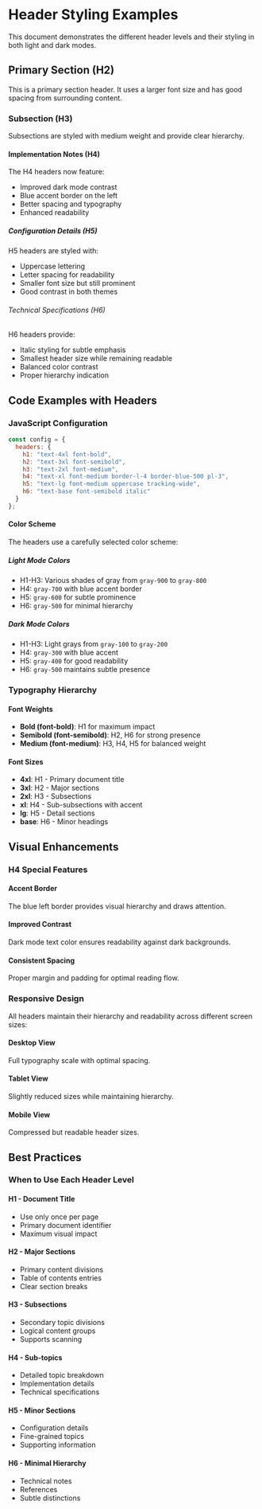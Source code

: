 # Header Styling Examples

This document demonstrates the different header levels and their styling in both light and dark modes.

## Primary Section (H2)

This is a primary section header. It uses a larger font size and has good spacing from surrounding content.

### Subsection (H3)

Subsections are styled with medium weight and provide clear hierarchy.

#### Implementation Notes (H4)

The H4 headers now feature:
- Improved dark mode contrast
- Blue accent border on the left
- Better spacing and typography
- Enhanced readability

##### Configuration Details (H5)

H5 headers are styled with:
- Uppercase lettering
- Letter spacing for readability
- Smaller font size but still prominent
- Good contrast in both themes

###### Technical Specifications (H6)

H6 headers provide:
- Italic styling for subtle emphasis
- Smallest header size while remaining readable
- Balanced color contrast
- Proper hierarchy indication

## Code Examples with Headers

### JavaScript Configuration

```javascript
const config = {
  headers: {
    h1: "text-4xl font-bold",
    h2: "text-3xl font-semibold", 
    h3: "text-2xl font-medium",
    h4: "text-xl font-medium border-l-4 border-blue-500 pl-3",
    h5: "text-lg font-medium uppercase tracking-wide",
    h6: "text-base font-semibold italic"
  }
};
```

#### Color Scheme

The headers use a carefully selected color scheme:

##### Light Mode Colors
- H1-H3: Various shades of gray from `gray-900` to `gray-800`
- H4: `gray-700` with blue accent border
- H5: `gray-600` for subtle prominence  
- H6: `gray-500` for minimal hierarchy

##### Dark Mode Colors
- H1-H3: Light grays from `gray-100` to `gray-200`
- H4: `gray-300` with blue accent
- H5: `gray-400` for good readability
- H6: `gray-500` maintains subtle presence

### Typography Hierarchy

#### Font Weights
- **Bold (font-bold)**: H1 for maximum impact
- **Semibold (font-semibold)**: H2, H6 for strong presence
- **Medium (font-medium)**: H3, H4, H5 for balanced weight

#### Font Sizes
- **4xl**: H1 - Primary document title
- **3xl**: H2 - Major sections
- **2xl**: H3 - Subsections
- **xl**: H4 - Sub-subsections with accent
- **lg**: H5 - Detail sections
- **base**: H6 - Minor headings

## Visual Enhancements

### H4 Special Features

#### Accent Border
The blue left border provides visual hierarchy and draws attention.

#### Improved Contrast
Dark mode text color ensures readability against dark backgrounds.

#### Consistent Spacing
Proper margin and padding for optimal reading flow.

### Responsive Design

All headers maintain their hierarchy and readability across different screen sizes:

#### Desktop View
Full typography scale with optimal spacing.

#### Tablet View  
Slightly reduced sizes while maintaining hierarchy.

#### Mobile View
Compressed but readable header sizes.

## Best Practices

### When to Use Each Header Level

#### H1 - Document Title
- Use only once per page
- Primary document identifier
- Maximum visual impact

#### H2 - Major Sections
- Primary content divisions
- Table of contents entries
- Clear section breaks

#### H3 - Subsections
- Secondary topic divisions
- Logical content groups
- Supports scanning

#### H4 - Sub-topics
- Detailed topic breakdown
- Implementation details
- Technical specifications

#### H5 - Minor Sections
- Configuration details
- Fine-grained topics
- Supporting information

#### H6 - Minimal Hierarchy
- Technical notes
- References
- Subtle distinctions
